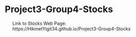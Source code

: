 # Project3-Group4-Stocks

<ul>
Link to Stocks Web Page:
<br/>
https://HikmetYigit34.github.io/Project3-Group4-Stocks

